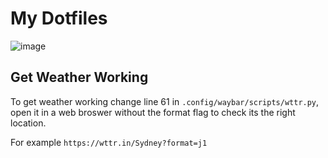 # My Dotfiles
![image](https://github.com/Spagett1/dotfiles/assets/77225642/99e2d1be-cc6d-42e6-a025-e39cbcf4ff3b)

## Get Weather Working
To get weather working change line 61 in `.config/waybar/scripts/wttr.py`, open it in a web broswer without the format flag to check its the right location.

For example `https://wttr.in/Sydney?format=j1`
